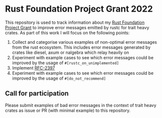 # Rust Foundation Project Grant 2022

This repository is used to track information about my 
[Rust Foundation Project Grant](https://foundation.rust-lang.org/news/2022-06-14-community-grants-program-awards-announcement/) 
to improve error messages emitted by rustc for trait heavy crates. 
As part of this work I will focus on the following points:

1. Collect and categorise various examples of non-optimal error messages from the rust ecosystem. 
This includes error messages generated by crates like diesel, axum or nalgebra which relay heavily
on 
2. Experiment with example cases to see which error messages could be improved by 
the usage of `#[rustc_on_unimplemented]`
3. Implement [RFC-2397](https://github.com/rust-lang/rfcs/blob/master/text/2397-do-not-recommend.md)
4. Experiment with example cases to see which error messages could be improved by
the usage of `#[do_not_recommend]`

## Call for participation

Please submit examples of bad error messages in the context of trait heavy crates 
as issue or PR (with minimal example) to this repository.


